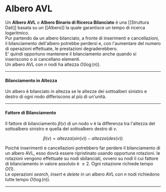 # Albero AVL #
Un **Albero AVL** o **Albero Binario di Ricerca Bilanciato** è una [[Struttura Dati]] basata su un [[Albero]] la quale garantisce un tempo di ricerca logaritmico.<br />
Pur partendo da un albero bilanciato, a fronte di inserimenti e cancellazioni, il bilanciamento dell'albero potrebbe perdersi e, con l'aumentare del numero di operazioni effettuate, le prestazioni degraderebbero.<br />
E' quindi opportuno mantenere il bilanciamento anche quando si inseriscono o si cancellano elementi.<br />
Un albero AVL con $n$ nodi ha altezza $O(\log(n))$.<br />

------------------------------------------------------------

#### Bilanciamento in Altezza ####
Un albero è bilanciato in altezza se le altezze dei sottoalberi sinistro e destro di ogni nodo differiscono al più di un'unità.<br />

------------------------------------------------------------

#### Fattore di Bilanciamento ####
Il fattore di bilanciamento $\beta(v)$ di un nodo $v$ è la differenza tra l'altezza del sottoalbero sinistro e quella del sottoalbero destro di $v$.

$$\beta(v) = altezza(sin(v)) - altezza(des(v))$$

Poichè inserimenti e cancellazioni potrebbero far perdere il bilanciamento di un albero AVL, esso dovrà essere ripristinato usando opportune rotazioni. le rotazioni vengono effettuate su nodi sbilanciati, ovvero su nodi il cui fattore di bilanciamento in valore assoluto è $\geq 2$. Ogni rotazione richiede tempo $O(1)$.<br />
Le operazioni _search_, _insert_ e _delete_ in un albero AVL con $n$ nodi richiedono tutte tempo $O(\log(n))$.<br />

------------------------------------------------------------
